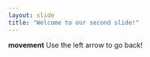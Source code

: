 ```yaml
---
layout: slide
title: "Welcome to our second slide!"
---
```

**movement**
Use the left arrow to go back!
